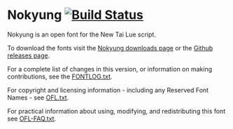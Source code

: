 # Nokyung [![Build Status](http://build.palaso.org/app/rest/builds/buildType:Fonts_Nokyung/statusIcon)](http://build.palaso.org/viewType.html?buildTypeId=Fonts_Nokyung&guest=1)

Nokyung is an open font for the New Tai Lue script.

To download the fonts visit the [Nokyung downloads page](https://software.sil.org/nokyung/#downloads) or the [Github releases page](https://github.com/silnrsi/font-nokyung/releases).

For a complete list of changes in this version, or information on making contributions, see the [FONTLOG.txt](FONTLOG.txt).

For copyright and licensing information - including any Reserved Font Names - see [OFL.txt](OFL.txt).

For practical information about using, modifying, and redistributing this font see [OFL-FAQ.txt](OFL-FAQ.txt).
